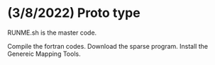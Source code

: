 # (3/8/2022) Proto type


RUNME.sh is the master code. 

Compile the fortran codes. 
Download the sparse program.
Install the Genereic Mapping Tools. 
